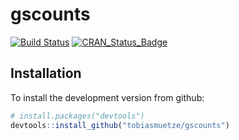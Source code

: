# gscounts

[![Build Status](https://travis-ci.org/tobiasmuetze/gscounts.svg?branch=master)](https://travis-ci.org/tobiasmuetze/gscounts)
[![CRAN_Status_Badge](http://www.r-pkg.org/badges/version/gscounts)](https://cran.r-project.org/package=gscounts)

## Installation

To install the development version from github:

```R
# install.packages("devtools")
devtools::install_github("tobiasmuetze/gscounts")
```

